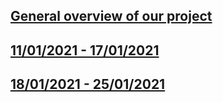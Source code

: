 ## [General overview of our project](https://zczlsde.github.io/0016team1.github.io/index2)

## [11/01/2021 - 17/01/2021](https://zczlsde.github.io/0016team1.github.io/week1)

## [18/01/2021 - 25/01/2021](https://zczlsde.github.io/0016team1.github.io/week2)
